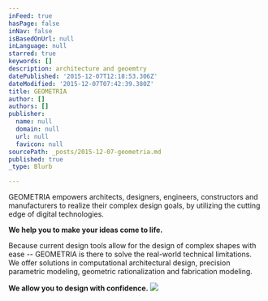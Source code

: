 ```yaml
---
inFeed: true
hasPage: false
inNav: false
isBasedOnUrl: null
inLanguage: null
starred: true
keywords: []
description: architecture and geoemtry
datePublished: '2015-12-07T12:18:53.306Z'
dateModified: '2015-12-07T07:42:39.380Z'
title: GEOMETRIA
author: []
authors: []
publisher:
  name: null
  domain: null
  url: null
  favicon: null
sourcePath: _posts/2015-12-07-geometria.md
published: true
_type: Blurb

---
```

GEOMETRIA empowers architects, designers, engineers, constructors and manufacturers to realize their complex design goals, by utilizing the cutting edge of digital technologies.

**We help you to make your ideas come to life.**

Because current design tools allow for the design of complex shapes with ease -- GEOMETRIA is there to solve the real-world technical limitations. We offer solutions in computational architectural design, precision parametric modeling, geometric rationalization and fabrication modeling.

**We allow you to design with confidence.**
![](https://the-grid-user-content.s3-us-west-2.amazonaws.com/a4923907-94d1-4466-bb06-57cd570e1fc1.jpg)